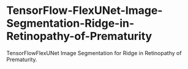 # TensorFlow-FlexUNet-Image-Segmentation-Ridge-in-Retinopathy-of-Prematurity
TensorFlowFlexUNet Image Segmentation for Ridge in Retinopathy of Prematurity.
